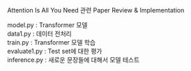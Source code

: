 Attention Is All You Need 관련 Paper Review & Implementation


model.py : Transformer 모델 <br>
data1.py : 데이터 전처리 <br>
train.py : Transformer 모델 학습 <br>
evaluate1.py : Test set에 대한 평가 <br>
inference.py : 새로운 문장들에 대해서 모델 테스트 <br>
